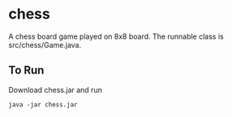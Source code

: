 # chess
A chess board game played on 8x8 board. The runnable class is src/chess/Game.java. 

## To Run
Download chess.jar and run
```
java -jar chess.jar
```
